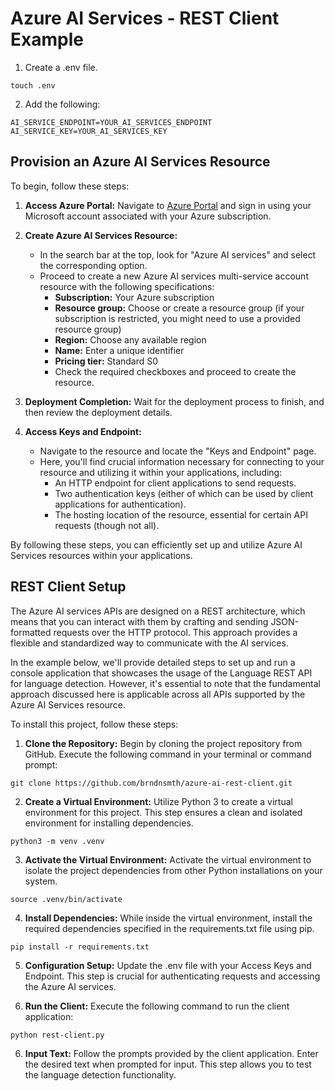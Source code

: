 # Azure AI Services - REST Client Example

1. Create a .env file.

```
touch .env
```

2. Add the following:

```
AI_SERVICE_ENDPOINT=YOUR_AI_SERVICES_ENDPOINT
AI_SERVICE_KEY=YOUR_AI_SERVICES_KEY
```

## Provision an Azure AI Services Resource

To begin, follow these steps:

1. **Access Azure Portal:** Navigate to [Azure Portal](https://portal.azure.com) and sign in using your Microsoft account associated with your Azure subscription.
  
2. **Create Azure AI Services Resource:**
    - In the search bar at the top, look for "Azure AI services" and select the corresponding option.
    - Proceed to create a new Azure AI services multi-service account resource with the following specifications:
        - **Subscription:** Your Azure subscription
        - **Resource group:** Choose or create a resource group (if your subscription is restricted, you might need to use a provided resource group)
        - **Region:** Choose any available region
        - **Name:** Enter a unique identifier
        - **Pricing tier:** Standard S0
        - Check the required checkboxes and proceed to create the resource.

3. **Deployment Completion:** Wait for the deployment process to finish, and then review the deployment details.

4. **Access Keys and Endpoint:**
    - Navigate to the resource and locate the "Keys and Endpoint" page.
    - Here, you'll find crucial information necessary for connecting to your resource and utilizing it within your applications, including:
        - An HTTP endpoint for client applications to send requests.
        - Two authentication keys (either of which can be used by client applications for authentication).
        - The hosting location of the resource, essential for certain API requests (though not all).

By following these steps, you can efficiently set up and utilize Azure AI Services resources within your applications.


## REST Client Setup

The Azure AI services APIs are designed on a REST architecture, which means that you can interact with them by crafting and sending JSON-formatted requests over the HTTP protocol. This approach provides a flexible and standardized way to communicate with the AI services.

In the example below, we'll provide detailed steps to set up and run a console application that showcases the usage of the Language REST API for language detection. However, it's essential to note that the fundamental approach discussed here is applicable across all APIs supported by the Azure AI Services resource.

To install this project, follow these steps:

1. **Clone the Repository:** Begin by cloning the project repository from GitHub. Execute the following command in your terminal or command prompt:

```
git clone https://github.com/brndnsmth/azure-ai-rest-client.git
```

2. **Create a Virtual Environment:** Utilize Python 3 to create a virtual environment for this project. This step ensures a clean and isolated environment for installing dependencies.

```
python3 -m venv .venv
```

3. **Activate the Virtual Environment:** Activate the virtual environment to isolate the project dependencies from other Python installations on your system.

```
source .venv/bin/activate
```

4. **Install Dependencies:** While inside the virtual environment, install the required dependencies specified in the requirements.txt file using pip.

```
pip install -r requirements.txt
```

5. **Configuration Setup:** Update the .env file with your Access Keys and Endpoint. This step is crucial for authenticating requests and accessing the Azure AI services.

6. **Run the Client:** Execute the following command to run the client application:

```
python rest-client.py
```

6. **Input Text:** Follow the prompts provided by the client application. Enter the desired text when prompted for input. This step allows you to test the language detection functionality.